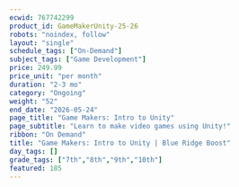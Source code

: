 ```yaml
---
ecwid: 767742299
product_id: GameMakerUnity-25-26
robots: "noindex, follow"
layout: "single"
schedule_tags: ["On-Demand"]
subject_tags: ["Game Development"]
price: 249.99
price_unit: "per month"
duration: "2-3 mo"
category: "Ongoing"
weight: "52"
end_date: "2026-05-24"
page_title: "Game Makers: Intro to Unity"
page_subtitle: "Learn to make video games using Unity!"
ribbon: "On Demand"
title: "Game Makers: Intro to Unity | Blue Ridge Boost"
day_tags: []
grade_tags: ["7th","8th","9th","10th"]
featured: 185
---
```

